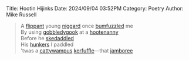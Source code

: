 Title: Hootin Hijinks
Date: 2024/09/04 03:52PM
Category: Poetry
Author: Mike Russell

> A [flippant](https://www.merriam-webster.com/dictionary/flippant) young [niggard](https://www.merriam-webster.com/dictionary/niggard) once [bumfuzzled](https://www.merriam-webster.com/dictionary/bumfuzzled) me<br>
By using [gobbledygook](https://www.merriam-webster.com/dictionary/gobbledygook) at a [hootenanny](https://www.merriam-webster.com/dictionary/hootenanny)<br>
Before he [skedaddled](https://www.merriam-webster.com/dictionary/skedaddled)<br>
His [hunkers](https://www.merriam-webster.com/dictionary/hunkers) I paddled<br>
'twas a [cattywampus](https://www.merriam-webster.com/dictionary/cattywampus) [kerfuffle](https://www.merriam-webster.com/dictionary/kerfuffle)—that [jamboree](https://www.merriam-webster.com/dictionary/jamboree)
